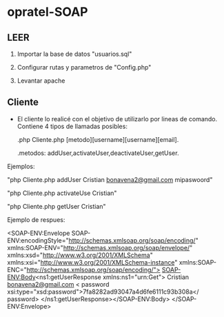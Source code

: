 # opratel-SOAP

## LEER

1) Importar la base de datos "usuarios.sql"

2) Configurar rutas y parametros de "Config.php"

3) Levantar apache


## Cliente

- El cliente lo realicé con el objetivo de utilizarlo por lineas de comando. 
  Contiene 4 tipos de llamadas posibles:

  .php Cliente.php [metodo][username][username][email].
  
  .metodos: addUser,activateUser,deactivateUser,getUser.

 Ejemplos: 
  
  "php Cliente.php addUser Cristian bonavena2@gmail.com mipaswoord"
   
  "php Cliente.php activateUse Cristian"

  "php Cliente.php getUser Cristian"

 Ejemplo de respues:
 
 <?xml version="1.0" encoding="ISO-8859-1"?>
 <SOAP-ENV:Envelope SOAP-ENV:encodingStyle="http://schemas.xmlsoap.org/soap/encoding/" xmlns:SOAP-ENV="http://schemas.xmlsoap.org/soap/envelope/" xmlns:xsd="http://www.w3.org/2001/XMLSchema" xmlns:xsi="http://www.w3.org/2001/XMLSchema-instance" xmlns:SOAP-ENC="http://schemas.xmlsoap.org/soap/encoding/">
 <SOAP-ENV:Body><ns1:getUserResponse xmlns:ns1="urn:Get">
 <username xsi:type="xsd:username">Cristian</username>
 <email xsi:type="xsd:email">bonavena2@gmail.com</email>
 < password xsi:type="xsd:password">7fa8282ad93047a4d6fe6111c93b308a</ password>
 </ns1:getUserResponse></SOAP-ENV:Body>
 </SOAP-ENV:Envelope>
